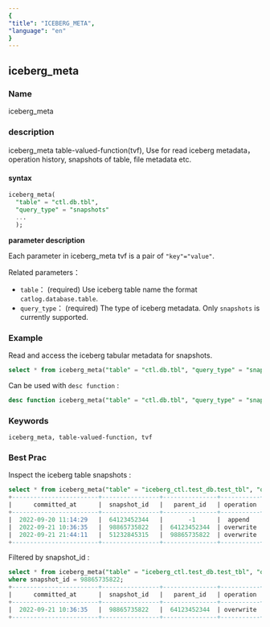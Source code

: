```yaml
---
{
"title": "ICEBERG_META",
"language": "en"
}
---
```


<!--
Licensed to the Apache Software Foundation (ASF) under one
or more contributor license agreements.  See the NOTICE file
distributed with this work for additional information
regarding copyright ownership.  The ASF licenses this file
to you under the Apache License, Version 2.0 (the
"License"); you may not use this file except in compliance
with the License.  You may obtain a copy of the License at

  http://www.apache.org/licenses/LICENSE-2.0

Unless required by applicable law or agreed to in writing,
software distributed under the License is distributed on an
"AS IS" BASIS, WITHOUT WARRANTIES OR CONDITIONS OF ANY
KIND, either express or implied.  See the License for the
specific language governing permissions and limitations
under the License.
-->

## iceberg_meta

### Name

<version since="1.2">

iceberg_meta

</version>

### description

iceberg_meta table-valued-function(tvf), Use for read iceberg metadata，operation history, snapshots of table, file metadata etc.

#### syntax

```sql
iceberg_meta(
  "table" = "ctl.db.tbl", 
  "query_type" = "snapshots"
  ...
  );
```

**parameter description**

Each parameter in iceberg_meta tvf is a pair of `"key"="value"`.

Related parameters：
- `table`： (required) Use iceberg table name the format `catlog.database.table`.
- `query_type`： (required) The type of iceberg metadata. Only `snapshots` is currently supported.

### Example

Read and access the iceberg tabular metadata for snapshots.

```sql
select * from iceberg_meta("table" = "ctl.db.tbl", "query_type" = "snapshots");

```

Can be used with `desc function` :

```sql
desc function iceberg_meta("table" = "ctl.db.tbl", "query_type" = "snapshots");
```

### Keywords

    iceberg_meta, table-valued-function, tvf

### Best Prac

Inspect the iceberg table snapshots :

```sql
select * from iceberg_meta("table" = "iceberg_ctl.test_db.test_tbl", "query_type" = "snapshots");
+------------------------+----------------+---------------+-----------+-------------------+------------------------------+
|      committed_at      |  snapshot_id   |   parent_id   | operation |   manifest_list   |            summary           |
+------------------------+----------------+---------------+-----------+-------------------+------------------------------+
|  2022-09-20 11:14:29   |  64123452344   |       -1      |  append   | hdfs:/path/to/m1  | {"flink.job-id":"xxm1", ...} |
|  2022-09-21 10:36:35   |  98865735822   |  64123452344  | overwrite | hdfs:/path/to/m2  | {"flink.job-id":"xxm2", ...} |
|  2022-09-21 21:44:11   |  51232845315   |  98865735822  | overwrite | hdfs:/path/to/m3  | {"flink.job-id":"xxm3", ...} |
+------------------------+----------------+---------------+-----------+-------------------+------------------------------+
```

Filtered by snapshot_id :

```sql
select * from iceberg_meta("table" = "iceberg_ctl.test_db.test_tbl", "query_type" = "snapshots") 
where snapshot_id = 98865735822;
+------------------------+----------------+---------------+-----------+-------------------+------------------------------+
|      committed_at      |  snapshot_id   |   parent_id   | operation |   manifest_list   |            summary           |
+------------------------+----------------+---------------+-----------+-------------------+------------------------------+
|  2022-09-21 10:36:35   |  98865735822   |  64123452344  | overwrite | hdfs:/path/to/m2  | {"flink.job-id":"xxm2", ...} |
+------------------------+----------------+---------------+-----------+-------------------+------------------------------+
```
